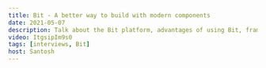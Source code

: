 ```yaml
---
title: Bit - A better way to build with modern components
date: 2021-05-07
description: Talk about the Bit platform, advantages of using Bit, frameworks supported, and how to get started.
video: ItgsipIm9s0
tags: [interviews, Bit]
host: Santosh
---
```

